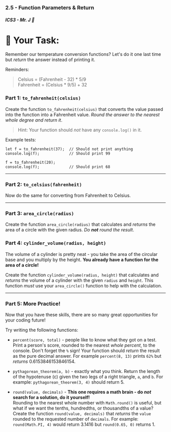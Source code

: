 ### 2.5 - Function Parameters & Return

##### ICS3 - Mr. J 🐧

# 📝 Your Task:

Remember our temperature conversion functions? Let's do it one last time but _return_ the answer instead of printing it.

Reminders:

> Celsius = (Fahrenheit - 32) * 5/9  
Fahrenheit = (Celsius * 9/5) + 32

### Part 1: `to_fahrenheit(celsius)`

Create the function `to_fahrenheit(celsius)` that converts the value passed into the function into a Fahrenheit value. _Round the answer to the nearest whole degree and return it_.

> Hint: Your function should _not_ have any `console.log()` in it.

Example tests:
```JS
let f = to_fahrenheit(37);  // Should not print anything
console.log(f);             // Should print 99

f = to_fahrenheit(20);
console.log(f);             // Should print 68
```

---

### Part 2: `to_celsius(fahrenheit)`

Now do the same for converting from Fahrenheit to Celsius.

---

### Part 3: `area_circle(radius)`

Create the function `area_circle(radius)` that calculates and _returns_ the area of a circle with the given radius. _Do **not** round the result_.

### Part 4: `cylinder_volume(radius, height)`

The volume of a cylinder is pretty neat - you take the area of the circular base and you multiply by the height. **You already have a function for the area of a circle!**

Create the function `cylinder_volume(radius, height)` that calculates and _returns_ the volume of a cylinder with the given `radius` and `height`. This function _must_ use your `area_circle()` function to help with the calculation.

---

### Part 5: More Practice!

Now that you have these skills, there are so many great opportunities for your coding future!

Try writing the following functions:

- `percent(score, total)` - people like to know what they got on a test. Print a person's score, rounded to the nearest _whole percent_, to the console. Don't forget the `%` sign! Your function should _return_ the result as the pure decimal answer. For example `percent(8, 13)` prints `62%` but _returns_ 0.6153846153846154.  

- `pythagorean_theorem(a, b)` - exactly what you think. Return the length of the hypotenuse (c) given the two legs of a right triangle, `a`, and `b`. For example: `pythagorean_theorem(3, 4)` should return 5.  

- `round(value, decimals)` - **This one requires a math brain - do _not_ search for a solution, do it yourself!**  
  Rounding to the nearest whole number with `Math.round()` is useful, but what if we want the tenths, hundredths, or thousandths of a value? Create the function `round(value, decimals)` that _returns_ the `value` rounded to the requested number of `decimals`. For example: `round(Math.PI, 4)` would return 3.1416 but `round(0.65, 0)` returns 1.  


<br>
